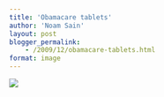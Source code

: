 ```yaml
---
title: 'Obamacare tablets'
author: 'Noam Sain'
layout: post
blogger_permalink:
    - /2009/12/obamacare-tablets.html
format: image
---
```


[![](http://1.bp.blogspot.com/_8aN4krk1nsk/SyGVD-36CzI/AAAAAAAAAVA/eZ_ymx2uqW0/s400/45394812.jpg)](http://1.bp.blogspot.com/_8aN4krk1nsk/SyGVD-36CzI/AAAAAAAAAVA/eZ_ymx2uqW0/s1600-h/45394812.jpg)